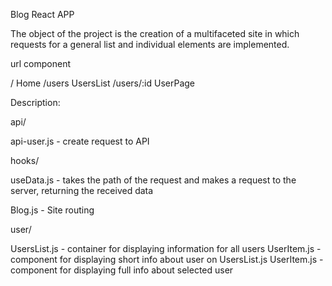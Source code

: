 Blog React APP

The object of the project is the creation of a multifaceted site in which requests for a general list and individual elements are implemented.

url	component

  /	Home
  /users	UsersList
  /users/:id	UserPage

Description:

api/

api-user.js - create request to API

hooks/

useData.js - takes the path of the request and makes a request to the server, returning the received data

Blog.js - Site routing

user/

UsersList.js - container for displaying information for all users
UserItem.js - component for displaying short info about user on UsersList.js
UserItem.js - component for displaying full info about selected user
